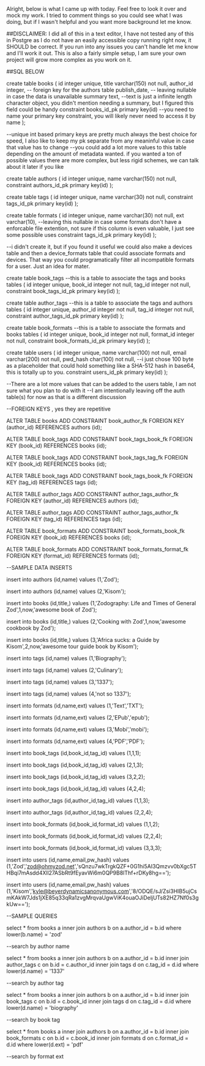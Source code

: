 Alright, below is what I came up with today.  Feel free to look it
over and mock my work.  I tried to comment things so you could see
what I was doing, but if I wasn't helpful and you want more background
let me know.



##DISCLAIMER: I did all of this in a text editor, I have not tested
any of this in Postgre as I do not have an easily accessible copy
running right now, it SHOULD be correct.  If you run into any issues
you can't handle let me know and I'll work it out.  This is also a
fairly simple setup, I am sure your own project will grow more complex
as you work on it.


##SQL BELOW


create table books
(
id integer unique,
title varchar(150) not null,
author_id integer, -- foreign key for the authors table
publish_date, -- leaving nullable in case the data is unavailable
summary text, --text is just a infinite length character object, you
didn't mention needing a summary, but I figured this field could be
handy
constraint books_id_pk primary key(id) --you need to name your primary
key constraint, you will likely never need to access it by name
);

--unique int based primary keys are pretty much always the best choice
for speed, I also like to keep my pk separate from any meaninful value
in case that value has to change
--you could add a lot more values to this table depending on the
amount of metadata wanted.  if you wanted a ton of possible values
there are more complex, but less rigid schemes, we can talk about it
later if you like

create table authors
(
id integer unique,
name varchar(150) not null,
constraint authors_id_pk primary key(id)
);

create table tags
(
id integer unique,
name varchar(30) not null,
constraint tags_id_pk primary key(id)
);

create table formats
(
id integer unique,
name varchar(30) not null,
ext varchar(10), --leaving this nullable in case some formats don't
have a enforcable file extention, not sure if this column is even
valuable, I just see some possible uses
constraint tags_id_pk primary key(id)
);

--i didn't create it, but if you found it useful we could also make a
devices table and then a device_formats table that could associate
formats and devices.  That way you could programatically filter all
incompatible formats for a user.  Just an idea for mater.


create table book_tags  --this is a table to associate the tags and books tables
(
id integer unique,
book_id integer not null,
tag_id integer not null,
constraint book_tags_id_pk primary key(id)
);

create table author_tags --this is a table to associate the tags and
authors tables
(
id integer unique,
author_id integer not null,
tag_id integer not null,
constraint author_tags_id_pk primary key(id)
);

create table book_formats  --this is a table to associate the formats
and books tables
(
id integer unique,
book_id integer not null,
format_id integer not null,
constraint book_formats_id_pk primary key(id)
);

create table users
(
id integer unique,
name varchar(100) not null,
email varchar(200) not null,
pwd_hash char(100) not null, --i just chose 100 byte as a placeholder
that could hold something like a SHA-512 hash in base64, this is
totally up to you.
constraint users_id_pk primary key(id)
);

--There are a lot more values that can be added to the users table, I
am not sure what you plan to do with it
--I am intentionally leaving off the auth table(s) for now as that is
a different discussion

--FOREIGN KEYS , yes they are repetitive

ALTER TABLE books
ADD CONSTRAINT book_author_fk
FOREIGN KEY (author_id) REFERENCES authors (id);

ALTER TABLE book_tags
ADD CONSTRAINT book_tags_book_fk
FOREIGN KEY (book_id) REFERENCES books (id);

ALTER TABLE book_tags
ADD CONSTRAINT book_tags_tag_fk
FOREIGN KEY (book_id) REFERENCES books (id);

ALTER TABLE book_tags
ADD CONSTRAINT book_tags_book_fk
FOREIGN KEY (tag_id) REFERENCES tags (id);

ALTER TABLE author_tags
ADD CONSTRAINT author_tags_author_fk
FOREIGN KEY (author_id) REFERENCES authors (id);

ALTER TABLE author_tags
ADD CONSTRAINT author_tags_author_fk
FOREIGN KEY (tag_id) REFERENCES tags (id);

ALTER TABLE book_formats
ADD CONSTRAINT book_formats_book_fk
FOREIGN KEY (book_id) REFERENCES books (id);

ALTER TABLE book_formats
ADD CONSTRAINT book_formats_format_fk
FOREIGN KEY (format_id) REFERENCES formats (id);


--SAMPLE DATA INSERTS

insert into authors (id,name) values (1,'Zod');

insert into authors (id,name) values (2,'Kisom');

insert into books (id,title,) values (1,'Zodography: Life and Times of
General Zod',1,now,'awesome book of Zod');

insert into books (id,title,) values (2,'Cooking with
Zod',1,now,'awesome cookbook by Zod');

insert into books (id,title,) values (3,'Africa sucks: a Guide by
Kisom',2,now,'awesome tour guide book by Kisom');

insert into tags (id,name) values (1,'Biography');

insert into tags (id,name) values (2,'Culinary');

insert into tags (id,name) values (3,'1337');

insert into tags (id,name) values (4,'not so 1337');

insert into formats (id,name,ext) values (1,'Text','TXT');

insert into formats (id,name,ext) values (2,'EPub','epub');

insert into formats (id,name,ext) values (3,'Mobi','mobi');

insert into formats (id,name,ext) values (4,'PDF','PDF');

insert into book_tags (id,book_id,tag_id) values (1,1,1);

insert into book_tags (id,book_id,tag_id) values (2,1,3);

insert into book_tags (id,book_id,tag_id) values (3,2,2);

insert into book_tags (id,book_id,tag_id) values (4,2,4);

insert into author_tags (id,author_id,tag_id) values (1,1,3);

insert into author_tags (id,author_id,tag_id) values (2,2,4);

insert into book_formats (id,book_id,format_id) values (1,1,2);

insert into book_formats (id,book_id,format_id) values (2,2,4);

insert into book_formats (id,book_id,format_id) values (3,3,3);

insert into users (id,name,email,pw_hash) values
(1,'Zod','zod@ohmyzod.net','sQnzu7wkTrgkQZF+0G1hi5AI3Qmzvv0bXgc5THBqi7mAsdd4Xll27ASbRt9fEyavWi6m0QP9B8lThf+rDKy8hg==');

insert into users (id,name,email,pw_hash) values
(1,'Kisom','kyle@beyerdynamicsanonymous.com','8/ODQE/sJ/Zsi3HIB5ujCsmKAkW7Jds1jXE85q33qRa1zvgMrqvaUgwViK4ouaOJiDeljUTs82HZ7Nf0s3gkUw==');



--SAMPLE QUERIES

select
*
from
books a
inner join authors b on a.author_id = b.id
where
lower(b.name) = 'zod'

--search by author name

select
*
from
books a
inner join authors b on a.author_id = b.id
inner join author_tags c on b.id = c.author_id
inner join tags d on c.tag_id = d.id
where
lower(d.name) = '1337'

--search by author tag

select
*
from
books a
inner join authors b on a.author_id = b.id
inner join book_tags c on b.id = c.book_id
inner join tags d on c.tag_id = d.id
where
lower(d.name) = 'biography'

--search by book tag

select
*
from
books a
inner join authors b on a.author_id = b.id
inner join book_formats c on b.id = c.book_id
inner join formats d on c.format_id = d.id
where
lower(d.ext) = 'pdf'

--search by format ext


